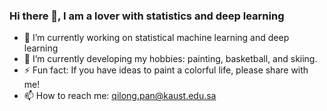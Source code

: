 ### Hi there 👋, I am a lover with statistics and deep learning
- 🔭 I’m currently working on statistical machine learning and deep learning
- 🌱 I’m currently developing my hobbies: painting, basketball, and skiing.
- ⚡ Fun fact: If you have ideas to paint a colorful life, please share with me!  
- 📫 How to reach me: qilong.pan@kaust.edu.sa

<!--
**PancheLone/PancheLone** is a ✨ _special_ ✨ repository because its `README.md` (this file) appears on your GitHub profile.

Here are some ideas to get you started:
- 👯 I’m looking to collaborate on ...
- 🤔 I’m looking for help with ...
- 💬 Ask me about ...
- 😄 Pronouns: ...
<img width="55%" align="right" alt="Github" src="https://raw.githubusercontent.com/onimur/.github/master/.resources/git-header.svg" />
-->
